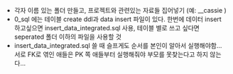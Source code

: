 * 각자 이름 있는 폴더 만들고, 프로젝트와 관련있는 자료들 집어넣기 (예: __cassie )
* 0_sql 에는 테이블 create ddl과 data insert 파일이 있다. 
  한번에 데이터 insert 하고싶으면 insert_data_integrated.sql 사용, 테이블 별로 쓰고 싶다면 seperated 폴더 이하의 파일을 사용할 것
*  insert_data_integrated.sql 쓸 때 슬프게도 순서를 본인이 알아서 실행해야함...
   서로 FK로 엮인 애들은 PK 쪽 애들부터 실행해줘야 부모를 못찾는다고 하지 않는다...

